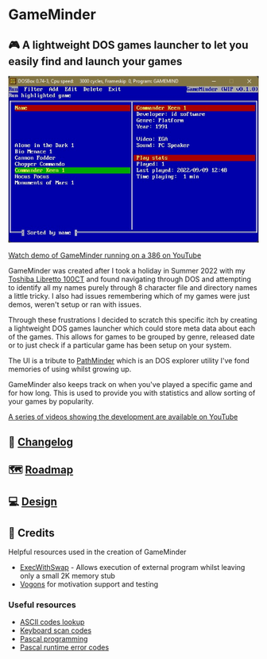 # GameMinder
## :video_game: A lightweight DOS games launcher to let you easily find and launch your games

[![GameMinder UI](GameMinder_v0-1-0.jpg)]([http://google.com.au/](https://www.youtube.com/playlist?list=PL10dNdIzl6W1UniVHwAFTED-wT_Ckrucw))

[Watch demo of GameMinder running on a 386 on YouTube](https://www.youtube.com/watch?v=UGUtVTo1mUQ&list=PL10dNdIzl6W1UniVHwAFTED-wT_Ckrucw&index=7)

GameMinder was created after I took a holiday in Summer 2022 with my [Toshiba Libretto 100CT](https://www.strifestreams.com/search/libretto) and found navigating through DOS and attempting to identify all my names purely through 8 character file and directory names a little tricky. I also had issues remembering which of my games were just demos, weren't setup or ran with issues.

Through these frustrations I decided to scratch this specific itch by creating a lightweight DOS games launcher which could store meta data about each of the games. This allows for games to be grouped by genre, released date or to just check if a particular game has been setup on your system.

The UI is a tribute to [PathMinder](https://en.wikipedia.org/wiki/PathMinder) which is an DOS explorer utility I've fond memories of using whilst growing up.

GameMinder also keeps track on when you've played a specific game and for how long. This is used to provide you with statistics and allow sorting of your games by popularity.

[A series of videos showing the development are available on YouTube](https://www.youtube.com/playlist?list=PL10dNdIzl6W1UniVHwAFTED-wT_Ckrucw)

## 📑 [Changelog](https://github.com/MaverickUK/GameMinder/wiki/Changelog)
## 🗺️ [Roadmap](https://github.com/MaverickUK/GameMinder/wiki/Roadmap)
## :computer: [Design](https://github.com/MaverickUK/GameMinder/wiki/Design)

## :clap: Credits
Helpful resources used in the creation of GameMinder
* [ExecWithSwap](https://www.pcorner.com/list/PASCAL/EXECSW13.ZIP/INFO/) - Allows execution of external program whilst leaving only a small 2K memory stub
* [Vogons](https://www.vogons.org/viewtopic.php?p=1100857) for motivation support and testing

### Useful resources
* [ASCII codes lookup](https://www.ascii-codes.com/)
* [Keyboard scan codes](https://www.freepascal.org/docs-html/rtl/keyboard/kbdscancode.html)
* [Pascal programming](https://www.tutorialspoint.com/pascal/)
* [Pascal runtime error codes](https://there10han.wordpress.com/programming/pascal/free-pascal-exitcoderuntime-error-code/)
